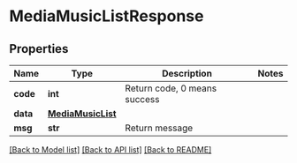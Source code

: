 # MediaMusicListResponse

## Properties
Name | Type | Description | Notes
------------ | ------------- | ------------- | -------------
**code** | **int** | Return code, 0 means success | 
**data** | [**MediaMusicList**](MediaMusicList.md) |  | 
**msg** | **str** | Return message | 

[[Back to Model list]](../README.md#documentation-for-models) [[Back to API list]](../README.md#documentation-for-api-endpoints) [[Back to README]](../README.md)



